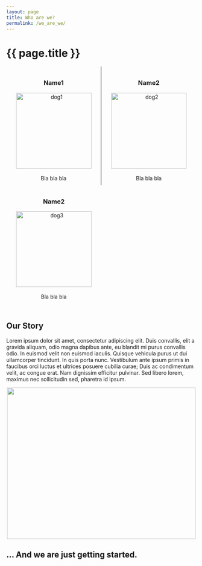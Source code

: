 ```yaml
---
layout: page
title: Who are we?
permalink: /we_are_we/
---
```


<h1 class="page-heading">{{ page.title }}</h1>

<html>
<head>
	<title>The authors</title>
	<style>
		.column {
			float: left;
			width: 50%;
			padding: 10px;
			box-sizing: border-box;
            text-align: center;
		}
		.column img {
			display: block; /* make the image a block element */
			max-width: 100%; /* set the maximum width of the image to the width of its parent element */
			height: auto; /* allow the height of the image to adjust proportionally */
			margin: 0 auto; /* center the image horizontally */
		}
		.column p {
			width: 80%; /* set the width of the paragraph text to 80% of the column */
			margin: 0 auto; /* center the paragraph text horizontally */
		}
        .border-right {
            border-right: 1px solid black;
        }
		.clearfix::after {
			content: "";
			clear: both;
			display: table;
		}
	</style>
</head>
<body>
	<div class="column border-right">
        <h3>Name1</h3>
        <img src="/SocialDataFinalProject/site_content/giphy.gif" alt="dog1"  width="200">
        <br>
        <p>Bla bla bla</p>
	</div>
	<div class="column">
        <h3 align="center">Name2</h3>
        <img src="/SocialDataFinalProject/site_content/giphy (1).gif" alt="dog2" width="200">
        <br>
        <p align="center">Bla bla bla</p>
	</div>
	<div class="column">
        <h3 align="center">Name2</h3>
        <img src="/SocialDataFinalProject/site_content/giphy (2).gif" alt="dog3" width="200">
        <br>
        <p align="center">Bla bla bla</p>
	</div>
	<div class="clearfix"></div>
</body>
</html>

<br>

<h2>Our Story</h2>

Lorem ipsum dolor sit amet, consectetur adipiscing elit. Duis convallis, elit a gravida aliquam, odio magna dapibus ante, eu blandit mi purus convallis odio. In euismod velit non euismod iaculis. Quisque vehicula purus ut dui ullamcorper tincidunt. In quis porta nunc. Vestibulum ante ipsum primis in faucibus orci luctus et ultrices posuere cubilia curae; Duis ac condimentum velit, ac congue erat. Nam dignissim efficitur pulvinar. Sed libero lorem, maximus nec sollicitudin sed, pharetra id ipsum.

<p align="center">
  <img src="https://upload.wikimedia.org/wikipedia/commons/thumb/8/80/Sorring_ved_toppen_af_Loddenh%C3%B8j.JPG/640px-Sorring_ved_toppen_af_Loddenh%C3%B8j.JPG" width = "500" height="400"/>
</p>

<h2> ... And we are just getting started. </h2>